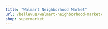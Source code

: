 ```yaml
---
title: "Walmart Neighborhood Market"
url: /bellevue/walmart-neighborhood-market/
shop: supermarket
---
```

